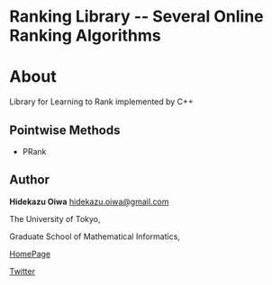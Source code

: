 Ranking Library -- Several Online Ranking Algorithms
============================================================

About
=====

Library for Learning to Rank implemented by C++


Pointwise Methods
----------

* PRank

Author
------

**Hidekazu Oiwa** <hidekazu.oiwa@gmail.com>

The University of Tokyo,

Graduate School of Mathematical Informatics,

[HomePage](http://www.r.dl.itc.u-tokyo.ac.jp/~oiwa)

[Twitter](https://twitter.com/#!/kisa12012)
